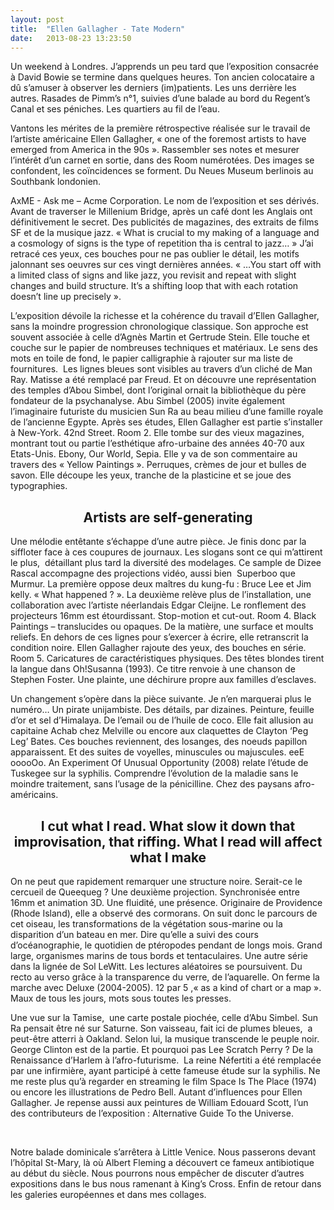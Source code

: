```yaml
---
layout: post
title:  "Ellen Gallagher - Tate Modern"
date:   2013-08-23 13:23:50
---
```


<p>Un weekend à Londres. J’apprends un peu tard que l’exposition consacrée à David Bowie se termine dans quelques heures. Ton ancien colocataire a dû s’amuser à observer les derniers (im)patients. Les uns derrière les autres. Rasades de Pimm’s n°1, suivies d’une balade au bord du Regent’s Canal et ses péniches. Les quartiers au fil de l’eau.</p>

<p>Vantons les mérites de la première rétrospective réalisée sur le travail de l’artiste américaine Ellen Gallagher, « one of the foremost artists to have emerged from America in the 90s ». Rassembler ses notes et mesurer l’intérêt d’un carnet en sortie, dans des Room numérotées. Des images se confondent, les coïncidences se forment. Du Neues Museum berlinois au Southbank londonien.</p>

<p>AxME - Ask me – Acme Corporation. Le nom de l’exposition et ses dérivés. Avant de traverser le Millenium Bridge, après un café dont les Anglais ont définitivement le secret. Des publicités de magazines, des extraits de films SF et de la musique jazz. « What is crucial to my making of a language and a cosmology of signs is the type of repetition tha is central to jazz… » J’ai retracé ces yeux, ces bouches pour ne pas oublier le détail, les motifs jalonnant ses oeuvres sur ces vingt dernières années. « …You start off with a limited class of signs and like jazz, you revisit and repeat with slight changes and build structure. It’s a shifting loop that with each rotation doesn’t line up precisely ».</p>

<p>L’exposition dévoile la richesse et la cohérence du travail d’Ellen Gallagher, sans la moindre progression chronologique classique. Son approche est souvent associée à celle d’Agnès Martin et Gertrude Stein. Elle touche et couche sur le papier de nombreuses techniques et matériaux. Le sens des mots en toile de fond, le papier calligraphie à rajouter sur ma liste de fournitures.  Les lignes bleues sont visibles au travers d’un cliché de Man Ray. Matisse a été remplacé par Freud. Et on découvre une représentation des temples d’Abou Simbel, dont l’original ornait la bibliothèque du père fondateur de la psychanalyse. Abu Simbel (2005) invite également l’imaginaire futuriste du musicien Sun Ra au beau milieu d’une famille royale de l’ancienne Egypte. Après ses études, Ellen Gallagher est partie s’installer à New-York. 42nd Street. Room 2. Elle tombe sur des vieux magazines, montrant tout ou partie l’esthétique afro-urbaine des années 40-70 aux Etats-Unis. Ebony, Our World, Sepia. Elle y va de son commentaire au travers des « Yellow Paintings ». Perruques, crèmes de jour et bulles de savon. Elle découpe les yeux, tranche de la plasticine et se joue des typographies.</p>

<h2 style="text-align: center;" >Artists are self-generating</h2>

<p>Une mélodie entêtante s’échappe d’une autre pièce. Je finis donc par la siffloter face à ces coupures de journaux. Les slogans sont ce qui m’attirent le plus,  détaillant plus tard la diversité des modelages. Ce sample de Dizee Rascal accompagne des projections vidéo, aussi bien  Superboo que Murmur. La première oppose deux maîtres du kung-fu : Bruce Lee et Jim kelly. « What happened ? ». La deuxième relève plus de l’installation, une collaboration avec l’artiste néerlandais Edgar Cleijne. Le ronflement des projecteurs 16mm est étourdissant. Stop-motion et cut-out. Room 4. Black Paintings – translucides ou opaques. De la matière, une surface et moults reliefs. En dehors de ces lignes pour s’exercer à écrire, elle retranscrit la condition noire. Ellen Gallagher rajoute des yeux, des bouches en série. Room 5. Caricatures de caractéristiques physiques. Des têtes blondes tirent la langue dans Oh!Susanna (1993). Ce titre renvoie à une chanson de Stephen Foster. Une plainte, une déchirure propre aux familles d’esclaves.</p>

<p>Un changement s’opère dans la pièce suivante. Je n’en marquerai plus le numéro… Un pirate unijambiste. Des détails, par dizaines. Peinture, feuille d’or et sel d’Himalaya. De l’email ou de l’huile de coco. Elle fait allusion au capitaine Achab chez Melville ou encore aux claquettes de Clayton ‘Peg Leg’ Bates. Ces bouches reviennent, des losanges, des noeuds papillon apparaissent. Et des suites de voyelles, minuscules ou majuscules. eeE ooooOo. An Experiment Of Unusual Opportunity (2008) relate l’étude de Tuskegee sur la syphilis. Comprendre l’évolution de la maladie sans le moindre traitement, sans l’usage de la pénicilline. Chez des paysans afro-américains.</p>

<h2 style="text-align: center;" >I cut what I read. What slow it down that improvisation, that riffing. What I read will affect what I make</h2>

<p>On ne peut que rapidement remarquer une structure noire. Serait-ce le cercueil de Queequeg ? Une deuxième projection. Synchronisée entre 16mm et animation 3D. Une fluidité, une présence. Originaire de Providence (Rhode Island), elle a observé des cormorans. On suit donc le parcours de cet oiseau, les transformations de la végétation sous-marine ou la disparition d’un bateau en mer. Dire qu’elle a suivi des cours d’océanographie, le quotidien de ptéropodes pendant de longs mois. Grand large, organismes marins de tous bords et tentaculaires. Une autre série dans la lignée de Sol LeWitt. Les lectures aléatoires se poursuivent. Du recto au verso grâce à la transparence du verre, de l’aquarelle. On ferme la marche avec Deluxe (2004-2005). 12 par 5 ,« as a kind of chart or a map ». Maux de tous les jours, mots sous toutes les presses.</p>

<p>Une vue sur la Tamise,  une carte postale piochée, celle d’Abu Simbel. Sun Ra pensait être né sur Saturne. Son vaisseau, fait ici de plumes bleues,  a peut-être atterri à Oakland. Selon lui, la musique transcende le peuple noir. George Clinton est de la partie. Et pourquoi pas Lee Scratch Perry ? De la Renaissance d’Harlem à l’afro-futurisme.  La reine Néfertiti a été remplacée par une infirmière, ayant participé à cette fameuse étude sur la syphilis. Ne me reste plus qu’à regarder en streaming le film Space Is The Place (1974) ou encore les illustrations de Pedro Bell. Autant d’influences pour Ellen Gallagher. Je repense aussi aux peintures de William Edouard Scott, l’un des contributeurs de l’exposition : Alternative Guide To the Universe.</p> 

<p>Notre balade dominicale s’arrêtera à Little Venice. Nous passerons devant l’hôpital St-Mary, là où Albert Fleming a découvert ce fameux antibiotique au début du siècle. Nous pourrons nous empêcher de discuter d’autres expositions dans le bus nous ramenant à King’s Cross. Enfin de retour dans les galeries européennes et dans mes collages.</p>


